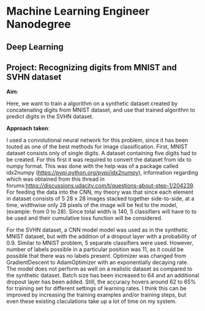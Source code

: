 
# Machine Learning Engineer Nanodegree
## Deep Learning
## Project: Recognizing digits from MNIST and SVHN dataset


**Aim**:

Here, we want to train a algorithm on a synthetic dataset created by concatenating digits from MNIST dataset, and use that trained algorithm to predict digits in the SVHN dataset.

**Approach taken**:

I used a convolutional neural network for this problem, since it has been touted as one of the best methods for image classification.
First, MNIST dataset consists only of single digits. A dataset containing five digits had to be created. For this first it was required to convert the dataset from idx to numpy format. This was done with the help was of a package called idx2numpy (https://pypi.python.org/pypi/idx2numpy), information regarding which was obtained from this thread in forums:https://discussions.udacity.com/t/questions-about-step-1/204239.
For feeding the data into the CNN, my theory was that since each element in dataset consists of 5 28 x 28 images stacked together side-to-side, at a time, widthwise only 28 pixels of the image will be fed to the model,(example: from 0 to 28). Since total width is 140, 5 classifiers will have to to be used and their cumulative loss function will be considered.

For the SVHN dataset, a CNN model model was used as in the synthetic MNIST dataset, but with the addition of a dropout layer with a probability of 0.9. Similar to MNIST problem, 5 separate classifiers were used. However, number of labels possible in a particular position was 11, as it could be possible that there was no labels present. Optimizer was changed from GradientDescent to AdamOptimizer with an exponentially decaying rate.
The model does not perform as well on a realistic dataset as compared to the synthetic dataset. Batch size has been increased to 64 and an additional dropout layer has been added. Still, the accuracy hovers around 62 to 65% for training set for different settings of learning rates. I think this can be improved by increasing the training examples and/or training steps, but even these existing claculations take up a lot of time on my system.
